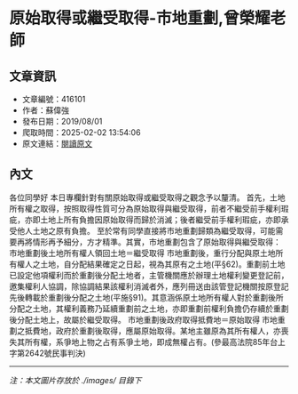 # 原始取得或繼受取得-市地重劃,曾榮耀老師

## 文章資訊
- 文章編號：416101
- 作者：蘇偉強
- 發布日期：2019/08/01
- 爬取時間：2025-02-02 13:54:06
- 原文連結：[閱讀原文](https://real-estate.get.com.tw/Columns/detail.aspx?no=416101)

## 內文
各位同學好
本日專欄針對有關原始取得或繼受取得之觀念予以釐清。
首先，土地所有權之取得，按照取得性質可分為原始取得與繼受取得，前者不繼受前手權利瑕疵，亦即土地上所有負擔因原始取得而歸於消滅；後者繼受前手權利瑕疵，亦即承受他人土地之原有負擔。
至於常有同學直接將市地重劃歸類為繼受取得，可能需要再將情形再予細分，方才精準。其實，市地重劃包含了原始取得與繼受取得：
市地重劃後土地所有權人領回土地＝繼受取得
市地重劃後，重行分配與原土地所有權人之土地，自分配結果確定之日起，視為其原有之土地(平§62)。重劃前土地已設定他項權利而於重劃後分配土地者，主管機關應於辦理土地權利變更登記前，邀集權利人協調，除協調結果該權利消滅者外，應列冊送由該管登記機關按原登記先後轉載於重劃後分配之土地(平施§91)。其意涵係原土地所有權人對於重劃後所分配之土地，其權利義務乃延續重劃前之土地，亦即重劃前權利負擔仍存續於重劃後分配土地上，故屬於繼受取得。
市地重劃後政府取得抵費地＝原始取得
市地重劃之抵費地，政府於重劃後取得，應屬原始取得。某地主雖原為其所有權人，亦喪失其所有權，系爭地上物之占有系爭土地，即成無權占有。(參最高法院85年台上字第2642號民事判決)

---
*注：本文圖片存放於 ./images/ 目錄下*
